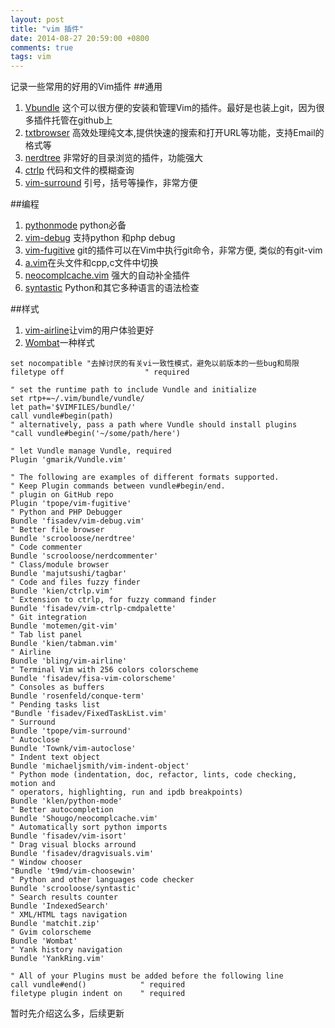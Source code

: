 ```yaml
---
layout: post
title: "vim 插件"
date: 2014-08-27 20:59:00 +0800
comments: true
tags: vim
---
```

记录一些常用的好用的Vim插件
##通用
1. [Vbundle](https://github.com/gmarik/Vundle.vim) 这个可以很方便的安装和管理Vim的插件。最好是也装上git，因为很多插件托管在github上
2. [txtbrowser](http://www.vim.org/scripts/script.php?script_id=2899) 高效处理纯文本,提供快速的搜索和打开URL等功能，支持Email的格式等
3. [nerdtree](https://github.com/scrooloose/nerdtree) 非常好的目录浏览的插件，功能强大
4. [ctrlp](https://github.com/kien/ctrlp.vim) 代码和文件的模糊查询
5. [vim-surround](https://github.com/tpope/vim-surround) 引号，括号等操作，非常方便

##编程
1. [pythonmode](https://github.com/klen/python-mode) python必备
2. [vim-debug](https://github.com/vim-debug.vim) 支持python 和php debug
3. [vim-fugitive](https://github.com/tpope/vim-fugitive) git的插件可以在Vim中执行git命令，非常方便, 类似的有git-vim 
4. [a.vim](www.vim.org/script.php?script_id=31)在头文件和cpp,c文件中切换
5. [neocomplcache.vim](https://github.com/Shougo/neocomplcache.vim) 强大的自动补全插件
6. [syntastic](https://github.com/scrooloose/syntastic) Python和其它多种语言的语法检查

##样式
1. [vim-airline](https://github.com/bling/vim-airline)让vim的用户体验更好
2. [Wombat](http://files.werx.dk/wombat.vim)一种样式

<!-- more -->
``` vim _vimrc的配置
set nocompatible "去掉讨厌的有关vi一致性模式，避免以前版本的一些bug和局限
filetype off                  " required

" set the runtime path to include Vundle and initialize
set rtp+=~/.vim/bundle/vundle/
let path='$VIMFILES/bundle/'
call vundle#begin(path)
" alternatively, pass a path where Vundle should install plugins
"call vundle#begin('~/some/path/here')

" let Vundle manage Vundle, required
Plugin 'gmarik/Vundle.vim'

" The following are examples of different formats supported.
" Keep Plugin commands between vundle#begin/end.
" plugin on GitHub repo
Plugin 'tpope/vim-fugitive'
" Python and PHP Debugger
Bundle 'fisadev/vim-debug.vim'
" Better file browser
Bundle 'scrooloose/nerdtree'
" Code commenter
Bundle 'scrooloose/nerdcommenter'
" Class/module browser
Bundle 'majutsushi/tagbar'
" Code and files fuzzy finder
Bundle 'kien/ctrlp.vim'
" Extension to ctrlp, for fuzzy command finder
Bundle 'fisadev/vim-ctrlp-cmdpalette'
" Git integration
Bundle 'motemen/git-vim'
" Tab list panel
Bundle 'kien/tabman.vim'
" Airline
Bundle 'bling/vim-airline'
" Terminal Vim with 256 colors colorscheme
Bundle 'fisadev/fisa-vim-colorscheme'
" Consoles as buffers
Bundle 'rosenfeld/conque-term'
" Pending tasks list
"Bundle 'fisadev/FixedTaskList.vim'
" Surround
Bundle 'tpope/vim-surround'
" Autoclose
Bundle 'Townk/vim-autoclose'
" Indent text object
Bundle 'michaeljsmith/vim-indent-object'
" Python mode (indentation, doc, refactor, lints, code checking, motion and
" operators, highlighting, run and ipdb breakpoints)
Bundle 'klen/python-mode'
" Better autocompletion
Bundle 'Shougo/neocomplcache.vim'
" Automatically sort python imports
Bundle 'fisadev/vim-isort'
" Drag visual blocks arround
Bundle 'fisadev/dragvisuals.vim'
" Window chooser
"Bundle 't9md/vim-choosewin'
" Python and other languages code checker
Bundle 'scrooloose/syntastic'
" Search results counter
Bundle 'IndexedSearch'
" XML/HTML tags navigation
Bundle 'matchit.zip'
" Gvim colorscheme
Bundle 'Wombat'
" Yank history navigation
Bundle 'YankRing.vim'

" All of your Plugins must be added before the following line
call vundle#end()            " required
filetype plugin indent on    " required

```
暂时先介绍这么多，后续更新
